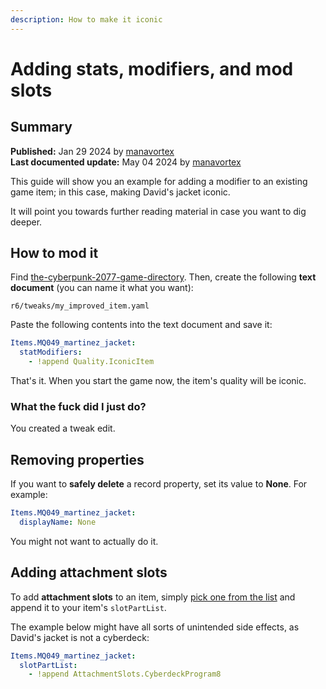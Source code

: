 ```yaml
---
description: How to make it iconic
---
```


# Adding stats, modifiers, and mod slots

## Summary

**Published:** Jan 29 2024 by [manavortex](https://app.gitbook.com/u/NfZBoxGegfUqB33J9HXuCs6PVaC3 "mention")\
**Last documented update:** May 04 2024 by [manavortex](https://app.gitbook.com/u/NfZBoxGegfUqB33J9HXuCs6PVaC3 "mention")

This guide will show you an example for adding a modifier to an existing game item; in this case, making David's jacket iconic.&#x20;

It will point you towards further reading material in case you want to dig deeper.

## How to mod it

Find [the-cyberpunk-2077-game-directory](../../../for-mod-users/users-modding-cyberpunk-2077/the-cyberpunk-2077-game-directory/ "mention"). Then, create the following **text document** (you can name it what you want):

```
r6/tweaks/my_improved_item.yaml
```

Paste the following contents into the text document and save it:

```yaml
Items.MQ049_martinez_jacket:
  statModifiers:
    - !append Quality.IconicItem
```

That's it. When you start the game now, the item's quality will be iconic.

### What the fuck did I just do?

You created a tweak edit.

## Removing properties

If you want to **safely delete** a record property, set its value to **None**. For example:

```yaml
Items.MQ049_martinez_jacket:
  displayName: None
```

You might not want to actually do it.

## Adding attachment slots

To add **attachment slots** to an item, simply [pick one from the list](../../../for-mod-creators-theory/references-lists-and-overviews/cheat-sheet-tweak-ids/cheat-sheet-attachment-slots.md) and append it to your item's `slotPartList`.

The example below might have all sorts of unintended side effects, as David's jacket is not a cyberdeck:

```yaml
Items.MQ049_martinez_jacket:
  slotPartList:
    - !append AttachmentSlots.CyberdeckProgram8
```
